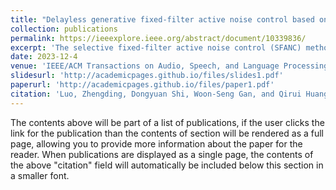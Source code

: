 ```yaml
---
title: "Delayless generative fixed-filter active noise control based on deep learning and bayesian filter"
collection: publications
permalink: https://ieeexplore.ieee.org/abstract/document/10339836/
excerpt: 'The selective fixed-filter active noise control (SFANC) method can select suitable pre-trained control filters to attenuate incoming noises. However, the limited number of pre-trained filters is insufficient to effectively control various forms of noise, especially when the incoming noise differs much from the filter-training noises. To address this limitation and generate more appropriate control filters, a generative fixed-filter active noise control approach based on Bayesian filter (GFANC-Bayes) is proposed in this paper. The GFANC-Bayes method can automatically generate suitable control filters by combining sub control filters. The combination weights of sub control filters are predicted via a one-dimensional convolutional neural network (1D CNN). Based on prior information and predicted information, Bayesian filtering technique is applied to decide the combination weights. By considering the correlation between ...' 
date: 2023-12-4
venue: 'IEEE/ACM Transactions on Audio, Speech, and Language Processing'
slidesurl: 'http://academicpages.github.io/files/slides1.pdf'
paperurl: 'http://academicpages.github.io/files/paper1.pdf'
citation: 'Luo, Zhengding, Dongyuan Shi, Woon-Seng Gan, and Qirui Huang. "Delayless generative fixed-filter active noise control based on deep learning and bayesian filter." IEEE/ACM Transactions on Audio, Speech, and Language Processing (2023).'
---
```


The contents above will be part of a list of publications, if the user clicks the link for the publication than the contents of section will be rendered as a full page, allowing you to provide more information about the paper for the reader. When publications are displayed as a single page, the contents of the above "citation" field will automatically be included below this section in a smaller font.